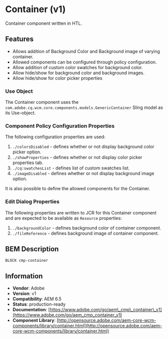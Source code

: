 <!--
Copyright 2019 Adobe Systems Incorporated

Licensed under the Apache License, Version 2.0 (the "License");
you may not use this file except in compliance with the License.
You may obtain a copy of the License at

    http://www.apache.org/licenses/LICENSE-2.0

Unless required by applicable law or agreed to in writing, software
distributed under the License is distributed on an "AS IS" BASIS,
WITHOUT WARRANTIES OR CONDITIONS OF ANY KIND, either express or implied.
See the License for the specific language governing permissions and
limitations under the License.
-->
Container (v1)
====
Container component written in HTL.

## Features

* Allows addition of Background Color and Background image of varying container.
* Allowed components can be configured through policy configuration.
* Allow addition of custom color swatches for background color.
* Allow hide/show for background color and background images.
* Allow hide/show for color picker properties

### Use Object
The Container component uses the `com.adobe.cq.wcm.core.components.models.GenericContainer` Sling model as its Use-object.

### Component Policy Configuration Properties
The following configuration properties are used:

1. `./colorsDisabled` - defines whether or not display background color picker option.
2. `./showProperties` -  defines whether or not display color picker properties tab.
3. `./cq:swatchesList` - defines list of custom swatches list.
3. `./imageDisabled` - defines whether or not display background image option.

It is also possible to define the allowed components for the Container.

### Edit Dialog Properties
The following properties are written to JCR for this Container component and are expected to be available as `Resource` properties:

1. `./backgroundColor` - defines background color of container component.
2. `./fileReference` - defines background image of container component.

## BEM Description
```
BLOCK cmp-container
```


## Information
* **Vendor**: Adobe
* **Version**: v1
* **Compatibility**: AEM 6.5
* **Status**: production-ready
* **Documentation**: [https://www.adobe.com/go/aem\_cmp\_container\_v1](https://www.adobe.com/go/aem_cmp_container_v1)
* **Component Library**: [http://opensource.adobe.com/aem-core-wcm-components/library/container.html](http://opensource.adobe.com/aem-core-wcm-components/library/container.html)
